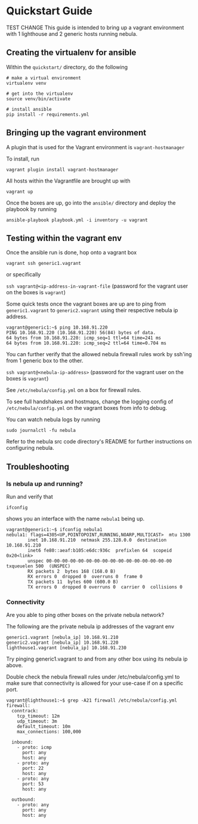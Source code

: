 # Quickstart Guide
TEST CHANGE
This guide is intended to bring up a vagrant environment with 1 lighthouse and 2 generic hosts running nebula.

## Creating the virtualenv for ansible

Within the `quickstart/` directory, do the following

```
# make a virtual environment
virtualenv venv

# get into the virtualenv
source venv/bin/activate

# install ansible
pip install -r requirements.yml
```

## Bringing up the vagrant environment

A plugin that is used for the Vagrant environment is `vagrant-hostmanager`

To install, run

```
vagrant plugin install vagrant-hostmanager
```

All hosts within the Vagrantfile are brought up with

`vagrant up` 

Once the boxes are up, go into the `ansible/` directory and deploy the playbook by running

`ansible-playbook playbook.yml -i inventory -u vagrant`

## Testing within the vagrant env

Once the ansible run is done, hop onto a vagrant box 

`vagrant ssh generic1.vagrant`

or specifically

`ssh vagrant@<ip-address-in-vagrant-file` (password for the vagrant user on the boxes is `vagrant`)

Some quick tests once the vagrant boxes are up are to ping from `generic1.vagrant` to `generic2.vagrant` using 
their respective nebula ip address. 

```
vagrant@generic1:~$ ping 10.168.91.220
PING 10.168.91.220 (10.168.91.220) 56(84) bytes of data.
64 bytes from 10.168.91.220: icmp_seq=1 ttl=64 time=241 ms
64 bytes from 10.168.91.220: icmp_seq=2 ttl=64 time=0.704 ms
```

You can further verify that the allowed nebula firewall rules work by ssh'ing from 1 generic box to the other.

`ssh vagrant@<nebula-ip-address>`  (password for the vagrant user on the boxes is `vagrant`)

See `/etc/nebula/config.yml` on a box for firewall rules.

To see full handshakes and hostmaps, change the logging config of `/etc/nebula/config.yml` on the vagrant boxes from 
info to debug.

You can watch nebula logs by running

```
sudo journalctl -fu nebula
```

Refer to the nebula src code directory's README for further instructions on configuring nebula.

## Troubleshooting

### Is nebula up and running?

Run and verify that 

```
ifconfig
``` 

shows you an interface with the name `nebula1` being up.

```
vagrant@generic1:~$ ifconfig nebula1
nebula1: flags=4305<UP,POINTOPOINT,RUNNING,NOARP,MULTICAST>  mtu 1300
        inet 10.168.91.210  netmask 255.128.0.0  destination 10.168.91.210
        inet6 fe80::aeaf:b105:e6dc:936c  prefixlen 64  scopeid 0x20<link>
        unspec 00-00-00-00-00-00-00-00-00-00-00-00-00-00-00-00  txqueuelen 500  (UNSPEC)
        RX packets 2  bytes 168 (168.0 B)
        RX errors 0  dropped 0  overruns 0  frame 0
        TX packets 11  bytes 600 (600.0 B)
        TX errors 0  dropped 0 overruns 0  carrier 0  collisions 0
```

### Connectivity

Are you able to ping other boxes on the private nebula network?

The following are the private nebula ip addresses of the vagrant env 

```
generic1.vagrant [nebula_ip] 10.168.91.210
generic2.vagrant [nebula_ip] 10.168.91.220 
lighthouse1.vagrant [nebula_ip] 10.168.91.230
```

Try pinging generic1.vagrant to and from any other box using its nebula ip above.

Double check the nebula firewall rules under /etc/nebula/config.yml to make sure that connectivity is allowed for your use-case if on a specific port.

```
vagrant@lighthouse1:~$ grep -A21 firewall /etc/nebula/config.yml 
firewall:
  conntrack:
    tcp_timeout: 12m
    udp_timeout: 3m
    default_timeout: 10m
    max_connections: 100,000

  inbound:
    - proto: icmp
      port: any
      host: any
    - proto: any
      port: 22
      host: any
    - proto: any
      port: 53
      host: any

  outbound:
    - proto: any
      port: any
      host: any
```
